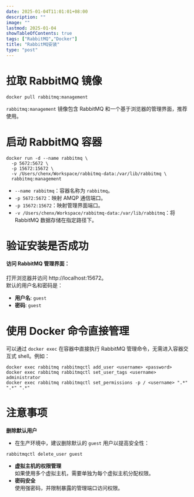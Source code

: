 ```yaml
---
date: 2025-01-04T11:01:01+08:00
description: ""
image: ""
lastmod: 2025-01-04
showTableOfContents: true
tags: ["RabbitMQ","Docker"]
title: "RabbitMQ安装"
type: "post"
---
```

# 拉取 RabbitMQ 镜像
```shell
docker pull rabbitmq:management
```
`rabbitmq:management` 镜像包含 RabbitMQ 和一个基于浏览器的管理界面，推荐使用。
# 启动 RabbitMQ 容器
```shell
docker run -d --name rabbitmq \
  -p 5672:5672 \
  -p 15672:15672 \
  -v /Users/chenx/Workspace/rabbitmq-data:/var/lib/rabbitmq \
  rabbitmq:management
```
- `--name rabbitmq`：容器名称为 `rabbitmq`。
- `-p 5672:5672`：映射 AMQP 通信端口。
- `-p 15672:15672`：映射管理界面端口。
- `-v /Users/chenx/Workspace/rabbitmq-data:/var/lib/rabbitmq`：将 RabbitMQ 数据存储在指定路径下。
# 验证安装是否成功
#### **访问 RabbitMQ 管理界面：**
打开浏览器并访问 http://localhost:15672。  
默认的用户名和密码是：
- **用户名**: `guest`
- **密码**: `guest`
# 使用 Docker 命令直接管理
可以通过 `docker exec` 在容器中直接执行 RabbitMQ 管理命令，无需进入容器交互式 shell。例如：
```shell
docker exec rabbitmq rabbitmqctl add_user <username> <password>
docker exec rabbitmq rabbitmqctl set_user_tags <username> administrator
docker exec rabbitmq rabbitmqctl set_permissions -p / <username> ".*" ".*" ".*"
```
# 注意事项
**删除默认用户**  
- 在生产环境中，建议删除默认的 `guest` 用户以提高安全性：
```shell
rabbitmqctl delete_user guest
```
- **虚拟主机的权限管理**  
  如果使用多个虚拟主机，需要单独为每个虚拟主机分配权限。
- **密码安全**  
  使用强密码，并限制暴露的管理端口访问权限。